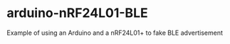 arduino-nRF24L01-BLE
====================

Example of using an Arduino and a nRF24L01+ to fake BLE advertisement
